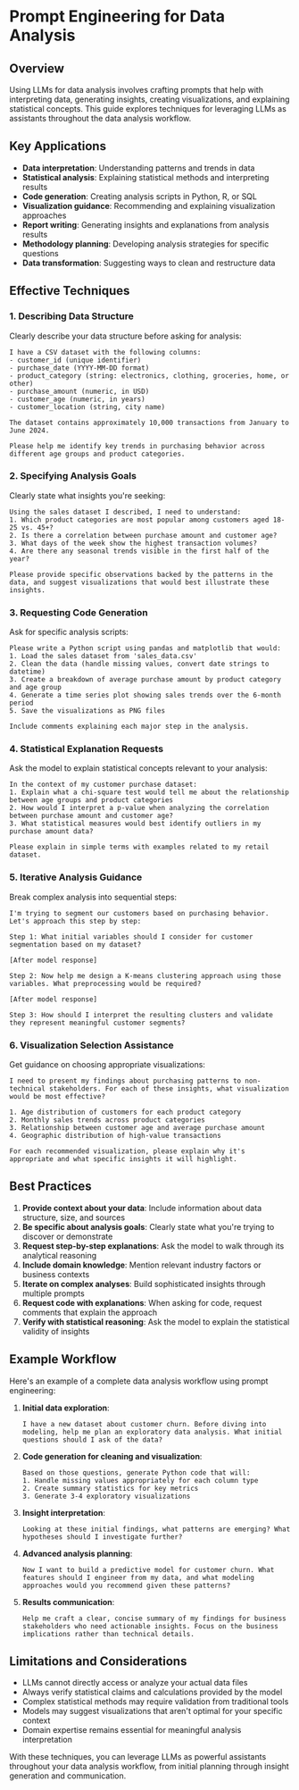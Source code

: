 # Prompt Engineering for Data Analysis

## Overview

Using LLMs for data analysis involves crafting prompts that help with interpreting data, generating insights, creating visualizations, and explaining statistical concepts. This guide explores techniques for leveraging LLMs as assistants throughout the data analysis workflow.

## Key Applications

- **Data interpretation**: Understanding patterns and trends in data
- **Statistical analysis**: Explaining statistical methods and interpreting results
- **Code generation**: Creating analysis scripts in Python, R, or SQL
- **Visualization guidance**: Recommending and explaining visualization approaches
- **Report writing**: Generating insights and explanations from analysis results
- **Methodology planning**: Developing analysis strategies for specific questions
- **Data transformation**: Suggesting ways to clean and restructure data

## Effective Techniques

### 1. Describing Data Structure

Clearly describe your data structure before asking for analysis:

```
I have a CSV dataset with the following columns:
- customer_id (unique identifier)
- purchase_date (YYYY-MM-DD format)
- product_category (string: electronics, clothing, groceries, home, or other)
- purchase_amount (numeric, in USD)
- customer_age (numeric, in years)
- customer_location (string, city name)

The dataset contains approximately 10,000 transactions from January to June 2024.

Please help me identify key trends in purchasing behavior across different age groups and product categories.
```

### 2. Specifying Analysis Goals

Clearly state what insights you're seeking:

```
Using the sales dataset I described, I need to understand:
1. Which product categories are most popular among customers aged 18-25 vs. 45+?
2. Is there a correlation between purchase amount and customer age?
3. What days of the week show the highest transaction volumes?
4. Are there any seasonal trends visible in the first half of the year?

Please provide specific observations backed by the patterns in the data, and suggest visualizations that would best illustrate these insights.
```

### 3. Requesting Code Generation

Ask for specific analysis scripts:

```
Please write a Python script using pandas and matplotlib that would:
1. Load the sales dataset from 'sales_data.csv'
2. Clean the data (handle missing values, convert date strings to datetime)
3. Create a breakdown of average purchase amount by product category and age group
4. Generate a time series plot showing sales trends over the 6-month period
5. Save the visualizations as PNG files

Include comments explaining each major step in the analysis.
```

### 4. Statistical Explanation Requests

Ask the model to explain statistical concepts relevant to your analysis:

```
In the context of my customer purchase dataset:
1. Explain what a chi-square test would tell me about the relationship between age groups and product categories
2. How would I interpret a p-value when analyzing the correlation between purchase amount and customer age?
3. What statistical measures would best identify outliers in my purchase amount data?

Please explain in simple terms with examples related to my retail dataset.
```

### 5. Iterative Analysis Guidance

Break complex analysis into sequential steps:

```
I'm trying to segment our customers based on purchasing behavior. Let's approach this step by step:

Step 1: What initial variables should I consider for customer segmentation based on my dataset?

[After model response]

Step 2: Now help me design a K-means clustering approach using those variables. What preprocessing would be required?

[After model response]

Step 3: How should I interpret the resulting clusters and validate they represent meaningful customer segments?
```

### 6. Visualization Selection Assistance

Get guidance on choosing appropriate visualizations:

```
I need to present my findings about purchasing patterns to non-technical stakeholders. For each of these insights, what visualization would be most effective?

1. Age distribution of customers for each product category
2. Monthly sales trends across product categories
3. Relationship between customer age and average purchase amount
4. Geographic distribution of high-value transactions

For each recommended visualization, please explain why it's appropriate and what specific insights it will highlight.
```

## Best Practices

1. **Provide context about your data**: Include information about data structure, size, and sources
2. **Be specific about analysis goals**: Clearly state what you're trying to discover or demonstrate
3. **Request step-by-step explanations**: Ask the model to walk through its analytical reasoning
4. **Include domain knowledge**: Mention relevant industry factors or business contexts
5. **Iterate on complex analyses**: Build sophisticated insights through multiple prompts
6. **Request code with explanations**: When asking for code, request comments that explain the approach
7. **Verify with statistical reasoning**: Ask the model to explain the statistical validity of insights

## Example Workflow

Here's an example of a complete data analysis workflow using prompt engineering:

1. **Initial data exploration**:
   ```
   I have a new dataset about customer churn. Before diving into modeling, help me plan an exploratory data analysis. What initial questions should I ask of the data?
   ```

2. **Code generation for cleaning and visualization**:
   ```
   Based on those questions, generate Python code that will:
   1. Handle missing values appropriately for each column type
   2. Create summary statistics for key metrics
   3. Generate 3-4 exploratory visualizations
   ```

3. **Insight interpretation**:
   ```
   Looking at these initial findings, what patterns are emerging? What hypotheses should I investigate further?
   ```

4. **Advanced analysis planning**:
   ```
   Now I want to build a predictive model for customer churn. What features should I engineer from my data, and what modeling approaches would you recommend given these patterns?
   ```

5. **Results communication**:
   ```
   Help me craft a clear, concise summary of my findings for business stakeholders who need actionable insights. Focus on the business implications rather than technical details.
   ```

## Limitations and Considerations

- LLMs cannot directly access or analyze your actual data files
- Always verify statistical claims and calculations provided by the model
- Complex statistical methods may require validation from traditional tools
- Models may suggest visualizations that aren't optimal for your specific context
- Domain expertise remains essential for meaningful analysis interpretation

With these techniques, you can leverage LLMs as powerful assistants throughout your data analysis workflow, from initial planning through insight generation and communication.
